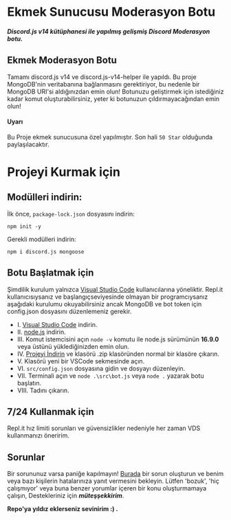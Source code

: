 # Ekmek Sunucusu Moderasyon Botu
<h5>Discord.js v14 kütüphanesi ile yapılmış gelişmiş Discord Moderasyon botu.</h5>

<h2>Ekmek Moderasyon Botu</h2>
Tamamı discord.js v14 ve discord.js-v14-helper ile yapıldı. Bu proje MongoDB'nin veritabanına bağlanmasını gerektiriyor, bu nedenle bir MongoDB URI'si aldığınızdan emin olun! Botunuzu geliştirmek için istediğiniz kadar komut oluşturabilirsiniz, yeter ki botunuzun çıldırmayacağından emin olun!

#### Uyarı
Bu Proje ekmek sunucusuna özel yapılmıştır. Son hali `50 Star` olduğunda paylaşılacaktır.

# Projeyi Kurmak için

## Modülleri indirin:
İlk önce, `package-lock.json` dosyasını indirin:
```shell
npm init -y
```

Gerekli modülleri indirin:

```shell
npm i discord.js mongoose
```

## Botu Başlatmak için
Şimdilik kurulum yalnızca [Visual Studio Code](https://code.visualstudio.com/) kullanıcılarına yöneliktir. Repl.it kullanıcısıysanız ve başlangıç ​​seviyesinde olmayan bir programcıysanız aşağıdaki kurulumu okuyabilirsiniz ancak MongoDB ve bot token için config.json dosyasını düzenlemeniz gerekir.
- I. [Visual Studio Code](https://code.visualstudio.com/) indirin.
- II. [node.js](https://nodejs.org/en/download/) indirin.
- III. Komut istemcisini açın `node -v` komutu ile node.js sürümünün **16.9.0** veya üstünü yüklediğinizden emin olun.
- IV. [Projeyi İndirin](https://github.com/justthendra/ekmek-public-bot) ve klasörü .zip klasöründen normal bir klasöre çıkarın.
- V. Klasörü yeni bir VSCode sekmesinde açın.
- VI. `src/config.json` dosyasına gidin ve dosyayı düzenleyin.
- VII. Terminali açın ve `node .\src\bot.js` veya `node .` yazarak botu başlatın.
- VIII. Tadını çıkarın.

## 7/24 Kullanmak için
Repl.it hız limiti sorunları ve güvensizlikler nedeniyle her zaman VDS kullanmanızı öneririm.

## Sorunlar
Bir sorununuz varsa paniğe kapılmayın! [Burada](https://github.com/justthendra/ekmek-public-bot/issues) bir sorun oluşturun ve benim veya bazı kişilerin hatalarınıza yanıt vermesini bekleyin.
Lütfen 'bozuk', 'hiç çalışmıyor' veya buna benzer yorumlar içeren bir konu oluşturmamaya çalışın, Destekleriniz için ***müteşşekkirim***.

**Repo'ya yıldız eklerseniz sevinirim :) .**
